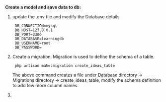 **Create a model and save data to db:**
1. update the .env file and modify the Database details
           
        DB_CONNECTION=mysql
        DB_HOST=127.0.0.1
        DB_PORT=3306
        DB_DATABASE=learningdb
        DB_USERNAME=root
        DB_PASSWORD=
2. Create a migration:
    Migration is used to define the schema of a table.
   
        php artisan make:migration create_ideas_table
    The above command creates a file under Database directory -> Migrations directory -> create_ideas_table, modify the schema definition to add few more column names.
   
3.
   
    
